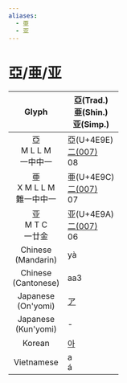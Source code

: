 ```yaml
---
aliases:
  - 亜
  - 亚
---
```


# 亞/亜/亚

|          Glyph          | 亞(Trad.)<br>亜(Shin.)<br>亚(Simp.)       |
| :---------------------: | -------------------------------------- |
|  亞<br>M L L M<br>一中中一   | 亞(U+4E9E)<br>[二(007)](二(007).md)<br>08 |
| 亜<br>X M L L M<br>難一中中一 | 亜(U+4E9C)<br>[二(007)](二(007).md)<br>07 |
|    亚<br>M T C<br>一廿金    | 亚(U+4E9A)<br>[二(007)](二(007).md)<br>06 |
|  Chinese<br>(Mandarin)  | yà                                     |
| Chinese<br>(Cantonese)  | aa3                                    |
|  Japanese<br>(On'yomi)  | [ア](ア.md)                              |
| Japanese<br>(Kun'yomi)  | -                                      |
|         Korean          | [아](아.md)                              |
|       Vietnamese        | a<br>á                                 |
